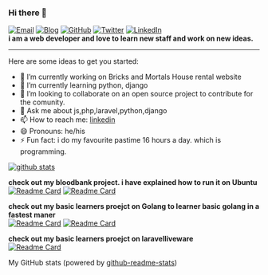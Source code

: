 ### Hi there 👋
[![Email](https://img.shields.io/badge/-Email-E8453C?style=flat-square&logo=Gmail&logoColor=white)](mailto:chowdhury.tafhimfaisal@gmail.com)
[![Blog](https://img.shields.io/badge/Blog-F0773A?style=flat-square&logo=firefox-browser&logoColor=white)](https://www.blogger.com/profile/16407504762327231924)
[![GitHub](https://img.shields.io/badge/GitHub-333?style=flat-square&logo=Github)](https://github.com/TafhimFaisal)
[![Twitter](https://img.shields.io/badge/Twitter-333?style=flat-square&logo=Twitter)](https://twitter.com/TafhimFaisal)
[![LinkedIn](https://img.shields.io/badge/LinkedIn-333?style=flat-square&logo=LinkedIn)](https://www.linkedin.com/in/tafhimfaisal/)<br/>
**i am a web developer and love to learn new staff and work on new ideas.**
<hr/>
Here are some ideas to get you started:

- 🔭 I’m currently working on Bricks and Mortals House rental website
- 🌱 I’m currently learning python, django
- 👯 I’m looking to collaborate on an open source project to contribute for the comunity.
- 💬 Ask me about js,php,laravel,python,django
- 📫 How to reach me: [linkedin](https://www.linkedin.com/in/tafhimfaisal/)
- 😄 Pronouns: he/his
- ⚡ Fun fact: i do my favourite pastime 16 hours a day. which is programming.
<!-- - 🤔 I’m looking for help with ... -->

[![github stats](https://github-readme-stats.vercel.app/api?username=TafhimFaisal&show_icons=true&hide_title=true&hide_border=true)](https:https://github.com/TafhimFaisal)


**check out my bloodbank project. i have explained how to run it on Ubuntu**
<br/>
[![Readme Card](https://github-readme-stats.vercel.app/api/pin/?username=TafhimFaisal&repo=BloodBank_api)](https://github.com/TafhimFaisal/BloodBank_api)
[![Readme Card](https://github-readme-stats.vercel.app/api/pin/?username=TafhimFaisal&repo=BloodBank_FronEnd)](https://github.com/TafhimFaisal/BloodBank_FronEnd)


**check out my basic learners proejct on Golang to learner basic golang in a fastest maner**
<br/>
[![Readme Card](https://github-readme-stats.vercel.app/api/pin/?username=TafhimFaisal&repo=basic-go-cli-temperature-converter)](https://github.com/TafhimFaisal/basic-go-cli-temperature-converter)
[![Readme Card](https://github-readme-stats.vercel.app/api/pin/?username=TafhimFaisal&repo=basic-go-crud-api)](https://github.com/TafhimFaisal/basic-go-crud-api)

**check out my basic learners proejct on laravelliveware**
<br/>
[![Readme Card](https://github-readme-stats.vercel.app/api/pin/?username=TafhimFaisal&repo=Todo_app_using_laravel_livewire)](https://github.com/TafhimFaisal/Todo_app_using_laravel_livewire)



My GitHub stats (powered by [github-readme-stats](https://github.com/anuraghazra/github-readme-stats))
